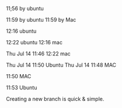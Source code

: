11;56 by ubuntu

11:59 by ubuntu
11:59 by Mac

12:16 ubuntu

12:22 ubuntu
12:16 mac

Thu Jul 14 11:46
12:22 mac


Thu Jul 14 11:50 Ubuntu
Thu Jul 14 11:48 MAC

11:50 MAC

11:53 Ubuntu

Creating a new branch is quick & simple.
